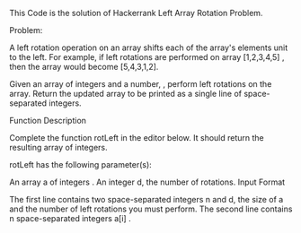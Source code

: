 This Code is the solution of Hackerrank Left Array Rotation Problem.

Problem:

A left rotation operation on an array shifts each of the array's elements  unit to the left. For example, if  left rotations are performed on array [1,2,3,4,5] , then the array would become [5,4,3,1,2].

Given an array  of  integers and a number, , perform  left rotations on the array. Return the updated array to be printed as a single line of space-separated integers.

Function Description

Complete the function rotLeft in the editor below. It should return the resulting array of integers.

rotLeft has the following parameter(s):

An array a of integers .
An integer d, the number of rotations.
Input Format

The first line contains two space-separated integers n and d, the size of a and the number of left rotations you must perform.
The second line contains n space-separated integers a[i] .
